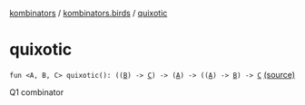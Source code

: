 [kombinators](../index.md) / [kombinators.birds](index.md) / [quixotic](./quixotic.md)

# quixotic

`fun <A, B, C> quixotic(): ((`[`B`](quixotic.md#B)`) -> `[`C`](quixotic.md#C)`) -> (`[`A`](quixotic.md#A)`) -> ((`[`A`](quixotic.md#A)`) -> `[`B`](quixotic.md#B)`) -> `[`C`](quixotic.md#C) [(source)](https://github.com/pardom/kombinators/tree/master/src/main/kotlin/kombinators/birds/quixotic.kt#L6)

Q1 combinator

